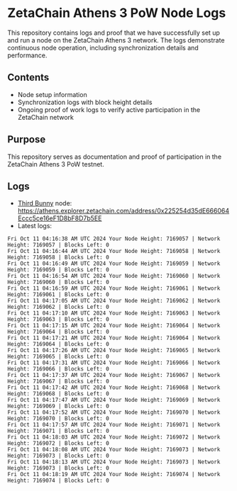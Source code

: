 # ZetaChain Athens 3 PoW Node Logs
This repository contains logs and proof that we have successfully set up and run a node on the ZetaChain Athens 3 network. The logs demonstrate continuous node operation, including synchronization details and performance.

## Contents
- Node setup information
- Synchronization logs with block height details
- Ongoing proof of work logs to verify active participation in the ZetaChain network

## Purpose
This repository serves as documentation and proof of participation in the ZetaChain Athens 3 PoW testnet.

## Logs

- [Third Bunny](https://thirdbunny.xyz/) node: https://athens.explorer.zetachain.com/address/0x225254d35dE666064Eccc5ce16eF1D8bF8D7b5EE
- Latest logs:
```
Fri Oct 11 04:16:38 AM UTC 2024 Your Node Height: 7169057 | Network Height: 7169057 | Blocks Left: 0
Fri Oct 11 04:16:44 AM UTC 2024 Your Node Height: 7169058 | Network Height: 7169058 | Blocks Left: 0
Fri Oct 11 04:16:49 AM UTC 2024 Your Node Height: 7169059 | Network Height: 7169059 | Blocks Left: 0
Fri Oct 11 04:16:54 AM UTC 2024 Your Node Height: 7169060 | Network Height: 7169060 | Blocks Left: 0
Fri Oct 11 04:16:59 AM UTC 2024 Your Node Height: 7169061 | Network Height: 7169061 | Blocks Left: 0
Fri Oct 11 04:17:05 AM UTC 2024 Your Node Height: 7169062 | Network Height: 7169062 | Blocks Left: 0
Fri Oct 11 04:17:10 AM UTC 2024 Your Node Height: 7169063 | Network Height: 7169063 | Blocks Left: 0
Fri Oct 11 04:17:15 AM UTC 2024 Your Node Height: 7169064 | Network Height: 7169064 | Blocks Left: 0
Fri Oct 11 04:17:21 AM UTC 2024 Your Node Height: 7169064 | Network Height: 7169064 | Blocks Left: 0
Fri Oct 11 04:17:26 AM UTC 2024 Your Node Height: 7169065 | Network Height: 7169065 | Blocks Left: 0
Fri Oct 11 04:17:31 AM UTC 2024 Your Node Height: 7169066 | Network Height: 7169066 | Blocks Left: 0
Fri Oct 11 04:17:37 AM UTC 2024 Your Node Height: 7169067 | Network Height: 7169067 | Blocks Left: 0
Fri Oct 11 04:17:42 AM UTC 2024 Your Node Height: 7169068 | Network Height: 7169068 | Blocks Left: 0
Fri Oct 11 04:17:47 AM UTC 2024 Your Node Height: 7169069 | Network Height: 7169069 | Blocks Left: 0
Fri Oct 11 04:17:52 AM UTC 2024 Your Node Height: 7169070 | Network Height: 7169070 | Blocks Left: 0
Fri Oct 11 04:17:57 AM UTC 2024 Your Node Height: 7169071 | Network Height: 7169071 | Blocks Left: 0
Fri Oct 11 04:18:03 AM UTC 2024 Your Node Height: 7169072 | Network Height: 7169072 | Blocks Left: 0
Fri Oct 11 04:18:08 AM UTC 2024 Your Node Height: 7169073 | Network Height: 7169073 | Blocks Left: 0
Fri Oct 11 04:18:13 AM UTC 2024 Your Node Height: 7169073 | Network Height: 7169073 | Blocks Left: 0
Fri Oct 11 04:18:19 AM UTC 2024 Your Node Height: 7169074 | Network Height: 7169074 | Blocks Left: 0
```
